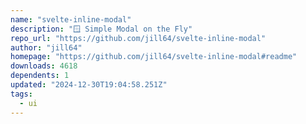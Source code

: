 ```yaml
---
name: "svelte-inline-modal"
description: "🪟 Simple Modal on the Fly"
repo_url: "https://github.com/jill64/svelte-inline-modal"
author: "jill64"
homepage: "https://github.com/jill64/svelte-inline-modal#readme"
downloads: 4618
dependents: 1
updated: "2024-12-30T19:04:58.251Z"
tags: 
  - ui
---
```


